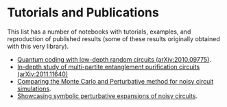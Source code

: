 # Tutorials and Publications

This list has a number of notebooks with tutorials, examples, and reproduction of published results (some of these results originally obtained with this very library).

- [Quantum coding with low-depth random circuits (arXiv:2010.09775)](https://nbviewer.jupyter.org/github/Krastanov/QuantumClifford.jl/blob/master/docs/src/notebooks/Stabilizer_Codes_Based_on_Random_Circuits.ipynb).
- [In-depth study of multi-partite entanglement purification circuits (arXiv:2011.11640)](https://nbviewer.jupyter.org/github/Krastanov/QuantumClifford.jl/blob/master/docs/src/notebooks/Noisy_Circuits_Tutorial_with_Purification_Circuits.ipynb)
- [Comparing the Monte Carlo and Perturbative method for noisy circuit simulations](https://nbviewer.jupyter.org/github/Krastanov/QuantumClifford.jl/blob/master/docs/src/notebooks/Perturbative_Expansions_vs_Monte_Carlo_Simulations.ipynb).
- [Showcasing symbolic perturbative expansions of noisy circuits](https://nbviewer.jupyter.org/github/Krastanov/QuantumClifford.jl/blob/master/docs/src/notebooks/Symbolic_Perturbative_Expansions.ipynb).
